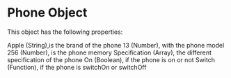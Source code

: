 # Phone Object

This object has the following properties:

Apple (String),is the brand of the phone
13 (Number), with the phone model
256 (Number), is the phone memory
Specification (Array), the different specification of the phone
On (Boolean), if the phone is on or not
Switch (Function), if the phone is switchOn or switchOff
